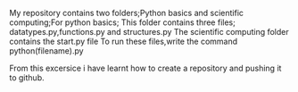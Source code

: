 My repository contains two folders;Python basics and scientific computing;For python basics;
This folder contains three files; datatypes.py,functions.py and structures.py
The scientific computing folder contains the start.py file
To run these files,write the command python(filename).py

From this excersice i have learnt how to create a repository and pushing it to github.
